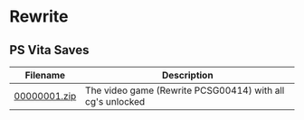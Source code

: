 # Rewrite

## PS Vita Saves

| Filename | Description |
|----------|-------------|
| [00000001.zip](00000001.zip) | The video game (Rewrite PCSG00414) with all cg's unlocked  |

